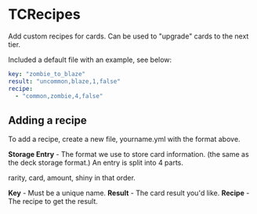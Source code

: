 # TCRecipes

Add custom recipes for cards. Can be used to "upgrade" cards to the next tier.

Included a default file with an example, see below:


```yaml
key: "zombie_to_blaze"
result: "uncommon,blaze,1,false"
recipe:
  - "common,zombie,4,false"
```

## Adding a recipe
To add a recipe, create a new file, yourname.yml with the format above.

**Storage Entry** - The format we use to store card information. (the same as the deck storage format.)
An entry is split into 4 parts. 

rarity, card, amount, shiny in that order.

**Key** - Must be a unique name. 
**Result** - The card result you'd like.
**Recipe** - The recipe to get the result.


 
